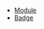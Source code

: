 - [Module](https://learn.microsoft.com/en-us/training/modules/query-data-warehouse-microsoft-fabric/)
- [Badge]()